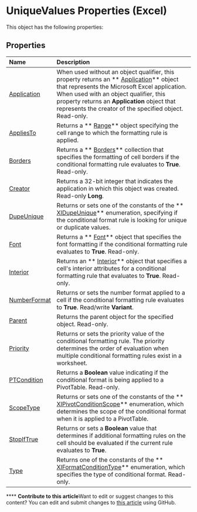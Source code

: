
# UniqueValues Properties (Excel)
This object has the following properties:

## Properties



|**Name**|**Description**|
|:-----|:-----|
| [Application](6bddd938-b05e-e999-6ab7-1396f8945fa1.md)|When used without an object qualifier, this property returns an  ** [Application](19b73597-5cf9-4f56-8227-b5211f657f6f.md)** object that represents the Microsoft Excel application. When used with an object qualifier, this property returns an **Application** object that represents the creator of the specified object. Read-only.|
| [AppliesTo](6ac8233d-eda7-820e-ce76-bd0dfb93114d.md)|Returns a  ** [Range](b8207778-0dcc-4570-1234-f130532cc8cd.md)** object specifying the cell range to which the formatting rule is applied.|
| [Borders](9ebd8e96-d1a3-e69e-ff00-0f6c3dc1c943.md)|Returns a  ** [Borders](adb6efd6-73b6-e620-e9be-f4a42bc52ae8.md)** collection that specifies the formatting of cell borders if the conditional formatting rule evaluates to **True**. Read-only.|
| [Creator](d710b769-8c9b-12f9-ff31-77d4bb14bf64.md)|Returns a 32-bit integer that indicates the application in which this object was created. Read-only  **Long**.|
| [DupeUnique](428d6416-ae3f-8ddd-72a9-2a627466a946.md)|Returns or sets one of the constants of the  ** [XlDupeUnique](73c1d82e-3932-aa1e-bf34-d01373c4c264.md)** enumeration, specifying if the conditional format rule is looking for unique or duplicate values.|
| [Font](fd766edd-c0c5-7a69-4b68-e44a0e631671.md)|Returns a  ** [Font](f4788ba4-1c4c-2f03-4d73-194bc9316825.md)** object that specifies the font formatting if the conditional formatting rule evaluates to **True**. Read-only.|
| [Interior](303e650f-eeb7-20ed-1265-c1a735c4f3ba.md)|Returns an  ** [Interior](37c79831-2cac-69fd-10ee-6d5415ed338b.md)** object that specifies a cell's interior attributes for a conditional formatting rule that evaluates to **True**. Read-only.|
| [NumberFormat](35025881-e26a-e87e-eab5-b60a1321f97f.md)|Returns or sets the number format applied to a cell if the conditional formatting rule evaluates to  **True**. Read/write  **Variant**.|
| [Parent](df768e21-93c4-cd68-cb5a-6caa6dcd8699.md)|Returns the parent object for the specified object. Read-only.|
| [Priority](c966b2b0-76ed-4ff4-0abc-950ffc7209e1.md)|Returns or sets the priority value of the conditional formatting rule. The priority determines the order of evaluation when multiple conditional formatting rules exist in a worksheet.|
| [PTCondition](eec0e953-7fc8-f701-0cae-79c566bf5ead.md)|Returns a  **Boolean** value indicating if the conditional format is being applied to a PivotTable. Read-only.|
| [ScopeType](a0c3b6ad-3ec4-465c-f3ab-806451e7cf1f.md)|Returns or sets one of the constants of the  ** [XlPivotConditionScope](4a2800cc-624b-18df-2d2a-cbb604a83042.md)** enumeration, which determines the scope of the conditional format when it is applied to a PivotTable.|
| [StopIfTrue](d739e671-af5c-d41e-4bd6-e343818afa3f.md)|Returns or sets a  **Boolean** value that determines if additional formatting rules on the cell should be evaluated if the current rule evaluates to **True**.|
| [Type](42260fd6-693f-0da7-8f2b-5ffbc7823b8f.md)|Returns one of the constants of the  ** [XlFormatConditionType](ae97c695-f56a-c9ee-91b0-dac413c93428.md)** enumeration, which specifies the type of conditional format. Read-only.|

****   **Contribute to this article**Want to edit or suggest changes to this content? You can edit and submit changes to  [this article](https://github.com/jhershey00/VBA_Excel_Test/OpenXMLCon/articles/988b94a3-50b9-4c24-8e04-2007b0b789b8.md) using GitHub.


